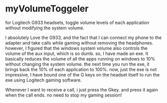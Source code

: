 # myVolumeToggeler
for Logitech G933 headsets, toggle volume levels of each application without modifying the system volume.

I absolutely Love the G933, and the fact that I can connect my phone to the adapter and take calls while gaming without removing the headphones.
however, I figured that the windows system volume also controls the volume of the aux input, which is so dumb.
so, I have made an exe. It basically reduces the volume of all the apps running on windows to 10% without changing the system volume. the next time you run the exe, it brings back the 10% of each application to 100%.
now, just the exe is not impressive, I have bound one of the G keys on the headset itself to run the exe using Logitech gaming software.

Whenever I want to receive a call, i just press the Gkey. and press it again when the call ends. no need to stop my gaming session!
